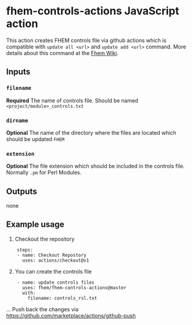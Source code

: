 # fhem-controls-actions JavaScript action

This action creates FHEM controls file via github actions which is compatible with `update all <url>` and `update add <url>` command.
More details about this command at the [Fhem Wiki](https://wiki.fhem.de/wiki/Update#update_all).

## Inputs

### `filename`

**Required** The name of controls file. Should be named `<project/module>_controls.txt`

### `dirname`

**Optional** The name of the directory where the files are located which should be updated `FHEM`

### `extension`

**Optional** The file extension which should be included in the controls file. Normally `.pm` for Perl Modules.

## Outputs
none

## Example usage
1. Checkout the repository

```
    steps: 
    - name: Checkout Repostory
      uses: actions/checkout@v1
```

2. You can create the controls file
```
    - name: update controls files
      uses: fhem/fhem-controls-actions@master
      with:
        filename: controls_rsl.txt 
```
...
Push back the changes via https://github.com/marketplace/actions/github-push
